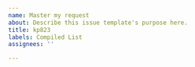```yaml
---
name: Master my request
about: Describe this issue template's purpose here.
title: kp823
labels: Compiled List
assignees: ''

---
```



